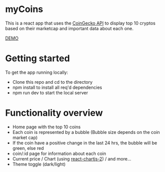 # myCoins 

This is a react app that uses the [CoinGecko API](https://www.coingecko.com/api/documentation) to display top 10 cryptos based on their marketcap and important data about each one.

[DEMO](https://mycoinss.netlify.app/)

# Getting started

To get the app running locally:

* Clone this repo and cd to the directory
* npm install to install all req'd dependencies
* npm run dev to start the local server 

# Functionality overview

* Home page with the top 10 coins 
* Each coin is represented by a bubble (Bubble size depends on the coin market cap)
* If the coin have a positive change in the last 24 hrs, the bubble will be green, else red
* coin/:id page for information about each coin
* Current price / Chart (using [react-chartjs-2](https://react-chartjs-2.js.org/)) / and more...
* Theme toggle (dark/light)
